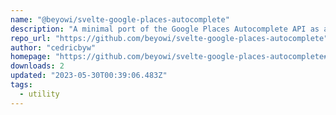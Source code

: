 ```yaml
---
name: "@beyowi/svelte-google-places-autocomplete"
description: "A minimal port of the Google Places Autocomplete API as a Svelte component."
repo_url: "https://github.com/beyowi/svelte-google-places-autocomplete"
author: "cedricbyw"
homepage: "https://github.com/beyowi/svelte-google-places-autocomplete#readme"
downloads: 2
updated: "2023-05-30T00:39:06.483Z"
tags: 
  - utility
---
```

